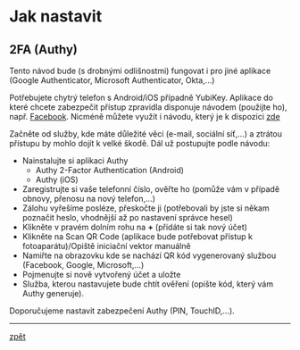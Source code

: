 # Jak nastavit

## 2FA (Authy)

Tento návod bude (s drobnými odlišnostmi) fungovat i pro jiné aplikace (Google Authenticator, Microsoft Authenticator, Okta,...)

Potřebujete chytrý telefon s Android/iOS případně YubiKey. Aplikace do které chcete zabezpečit přístup zpravidla disponuje návodem (použijte ho), např. [Facebook](https://www.facebook.com/help/148233965247823). Nicméně můžete využít i návodu, který je k dispozici [zde](https://authy.com/guides/)

Začněte od služby, kde máte důležité věci (e-mail, sociální síť,...) a ztrátou přístupu by mohlo dojít k velké škodě. Dál už postupujte podle návodu:

* Nainstalujte si aplikaci Authy
  * Authy 2-Factor Authentication (Android)
  * Authy (iOS)
* Zaregistrujte si vaše telefonní číslo, ověřte ho (pomůže vám v případě obnovy, přenosu na nový telefon,...)
* Zálohu vyřešíme posléze, přeskočte ji (potřebovali by jste si někam poznačit heslo, vhodnější až po nastavení správce hesel)
* Klikněte v pravém dolním rohu na **+** (přidáte si tak nový účet)
* Klikněte na Scan QR Code (aplikace bude potřebovat přístup k fotoaparátu)/Opiště iniciační vektor manuálně
* Namiřte na obrazovku kde se nachází QR kód vygenerovaný službou (Facebook, Google, Microsoft,...)
* Pojmenujte si nově vytvořený účet a uložte
* Služba, kterou nastavujete bude chtít ověření (opište kód, který vám Authy generuje).

Doporučujeme nastavit zabezpečení Authy (PIN, TouchID,...).




  



---
[zpět](index.md)
